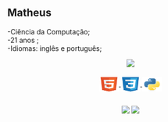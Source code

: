 ## Matheus
-Ciência da Computação;<br>
-21 anos ;<br>
-Idiomas: inglês e português;

<div align="center">
  <a href="https://github.com/matheusatbibol">
  <img height="180em" src="https://github-readme-stats.vercel.app/api/top-langs/?username=matheusabtibol&layout=compact&langs_count=7&theme=dark"/>


<div style="display: inline_block"><br>

 
  <img align="center" alt="HTML" height="30" width="40" src="https://raw.githubusercontent.com/devicons/devicon/master/icons/html5/html5-original.svg"> 
  <img align="center" alt="CSS" height="30" width="40" src="https://raw.githubusercontent.com/devicons/devicon/master/icons/css3/css3-original.svg">
  <img align="center" alt="Python" height="30" width="40" src="https://raw.githubusercontent.com/devicons/devicon/master/icons/python/python-original.svg">
  
</div>
  
  ##
 
<div> 
 
  <a href = "mailto:matheusabtibol7@gmail.com"><img src="https://img.shields.io/badge/-Gmail-%23333?style=for-the-badge&logo=gmail&logoColor=white" target="_blank"></a>
  <a href="https://www.linkedin.com/in/....-45875016a" target="_blank"><img src="https://img.shields.io/badge/-LinkedIn-%230077B5?style=for-the-badge&logo=linkedin&logoColor=white" target="_blank"></a> 
 
 </div>
 
</div>
